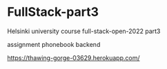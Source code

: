 # FullStack-part3

Helsinki university course full-stack-open-2022 part3

assignment phonebook backend

https://thawing-gorge-03629.herokuapp.com/
